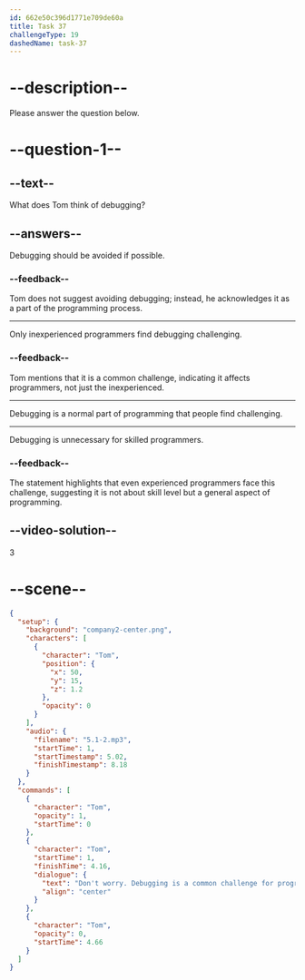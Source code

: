 ```yaml
---
id: 662e50c396d1771e709de60a
title: Task 37
challengeType: 19
dashedName: task-37
---
```


<!-- (Audio) Tom: Don't worry. Debugging is a common challenge for programmers. -->

# --description--

Please answer the question below.

# --question-1--

## --text--

What does Tom think of debugging?

## --answers--

Debugging should be avoided if possible.

### --feedback--

Tom does not suggest avoiding debugging; instead, he acknowledges it as a part of the programming process.

---

Only inexperienced programmers find debugging challenging.

### --feedback--

Tom mentions that it is a common challenge, indicating it affects programmers, not just the inexperienced.

---

Debugging is a normal part of programming that people find challenging.

---

Debugging is unnecessary for skilled programmers.

### --feedback--

The statement highlights that even experienced programmers face this challenge, suggesting it is not about skill level but a general aspect of programming.

## --video-solution--

3

# --scene--

```json
{
  "setup": {
    "background": "company2-center.png",
    "characters": [
      {
        "character": "Tom",
        "position": {
          "x": 50,
          "y": 15,
          "z": 1.2
        },
        "opacity": 0
      }
    ],
    "audio": {
      "filename": "5.1-2.mp3",
      "startTime": 1,
      "startTimestamp": 5.02,
      "finishTimestamp": 8.18
    }
  },
  "commands": [
    {
      "character": "Tom",
      "opacity": 1,
      "startTime": 0
    },
    {
      "character": "Tom",
      "startTime": 1,
      "finishTime": 4.16,
      "dialogue": {
        "text": "Don't worry. Debugging is a common challenge for programmers.",
        "align": "center"
      }
    },
    {
      "character": "Tom",
      "opacity": 0,
      "startTime": 4.66
    }
  ]
}
```

